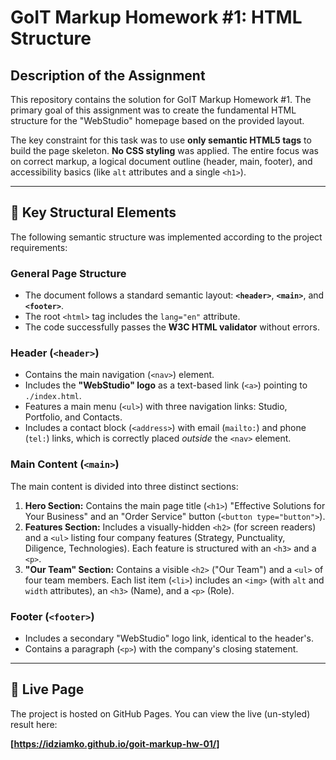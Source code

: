 # GoIT Markup Homework #1: HTML Structure

## Description of the Assignment

This repository contains the solution for GoIT Markup Homework #1. The primary goal of this assignment was to create the fundamental HTML structure for the "WebStudio" homepage based on the provided layout.

The key constraint for this task was to use **only semantic HTML5 tags** to build the page skeleton. **No CSS styling** was applied. The entire focus was on correct markup, a logical document outline (header, main, footer), and accessibility basics (like `alt` attributes and a single `<h1>`).

---

## 🧾 Key Structural Elements

The following semantic structure was implemented according to the project requirements:

### General Page Structure

* The document follows a standard semantic layout: **`<header>`**, **`<main>`**, and **`<footer>`**.
* The root `<html>` tag includes the `lang="en"` attribute.
* The code successfully passes the **W3C HTML validator** without errors.

### Header (`<header>`)

* Contains the main navigation (`<nav>`) element.
* Includes the **"WebStudio" logo** as a text-based link (`<a>`) pointing to `./index.html`.
* Features a main menu (`<ul>`) with three navigation links: Studio, Portfolio, and Contacts.
* Includes a contact block (`<address>`) with email (`mailto:`) and phone (`tel:`) links, which is correctly placed *outside* the `<nav>` element.

### Main Content (`<main>`)

The main content is divided into three distinct sections:

1.  **Hero Section:** Contains the main page title (`<h1>`) "Effective Solutions for Your Business" and an "Order Service" button (`<button type="button">`).
2.  **Features Section:** Includes a visually-hidden `<h2>` (for screen readers) and a `<ul>` listing four company features (Strategy, Punctuality, Diligence, Technologies). Each feature is structured with an `<h3>` and a `<p>`.
3.  **"Our Team" Section:** Contains a visible `<h2>` ("Our Team") and a `<ul>` of four team members. Each list item (`<li>`) includes an `<img>` (with `alt` and `width` attributes), an `<h3>` (Name), and a `<p>` (Role).

### Footer (`<footer>`)

* Includes a secondary "WebStudio" logo link, identical to the header's.
* Contains a paragraph (`<p>`) with the company's closing statement.

---

## 🚀 Live Page

The project is hosted on GitHub Pages. You can view the live (un-styled) result here:

**[https://idziamko.github.io/goit-markup-hw-01/]**

